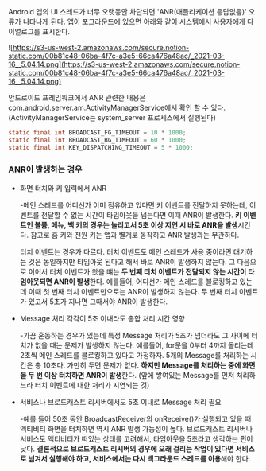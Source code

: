 Android 앱의 UI 스레드가 너무 오랫동안 차단되면 'ANR(애플리케이션 응답없음)' 오류가 나타나게 된다. 앱이 포그라운드에 있으면 아래와 같이 시스템에서 사용자에게 다이얼로그를 표시한다.

![https://s3-us-west-2.amazonaws.com/secure.notion-static.com/00b81c48-06ba-4f7c-a3e5-66ca476a48ac/_2021-03-16__5.04.14.png](https://s3-us-west-2.amazonaws.com/secure.notion-static.com/00b81c48-06ba-4f7c-a3e5-66ca476a48ac/_2021-03-16__5.04.14.png)

안드로이드 프레임워크에서 ANR 관련한 내용은 com.android.server.am.ActivityManagerService에서 확인 할 수 있다.(ActivityManagerService는 system_server 프로세스에서 실행된다)

```java
static final int BROADCAST_FG_TIMEOUT = 10 * 1000;
static final int BROADCAST_BG_TIMEOUT = 60 * 1000;
static final int KEY_DISPATCHING_TIMEOUT = 5 * 1000;
```

### ANR이 발생하는 경우

- 화면 터치와 키 입력에서 ANR
    
    -메인 스레드를 어디선가 이미 점유하고 있다면 키 이벤트를 전달하지 못하는데, 이벤트를 전달할 수 없는 시간이 타임아웃을 넘는다면 이때 ANR이 발생한다. **키 이벤트인 볼륨, 메뉴, 백 키의 경우는 눌리고서 5초 이상 지연 시 바로 ANR을 발생**시킨다. 참고로 홈 키와 전원 키는 앱과 별개로 동작하고 ANR 발생과는 무관하다.
    
    터치 이벤트는 경우가 다르다. 터치 이벤트도 메인 스레드가 사용 중이라면 대기하는 것은 동일하지만 타임아웃 된다고 해서 바로 ANR이 발생하지 않는다. 그 다음으로 이어서 터치 이벤트가 왔을 떄는 **두 번째 터치 이벤트가 전달되지 않는 시간이 타임아웃되면 ANR이 발생**한다. 예를들어, 어디선가 메인 스레드를 블로킹하고 있는데 이때 첫 번째 터치 이벤트만으로는 ANR이 발생하지 않는다. 두 번째 터치 이벤트가 있고서 5초가 지나면 그때서야 ANR이 발생한다.
    
- Message 처리 각각이 5초 이내라도 총합 처리 시간 영향
    
    -가끔 혼동하는 경우가 있는데 특정 Message 처리가 5초가 넘더라도 그 사이에 터치가 없을 때는 문제가 발생하지 않는다. 예를들어, for문을 0부터 4까지 돌리는데 2초씩 메인 스레드를 블로킹하고 있다고 가정하자. 5개의 Message를 처리하는 시간은 총 10초다. 가만히 두면 문제가 없다. **하지만 Message를 처리하는 중에 화면을 두 번 이상 터치하면 ANR이 발생**한다. (앞에 쌓여있는 Message를 먼저 처리하느라 터치 이벤트에 대한 처리가 지연되는 것)
    
- 서비스나 브로드캐스트 리시버에서도 5초 이내로 Message 처리 필요
    
    -예를 들어 50초 동안 BroadcastReceiver의 onReceive()가 실행되고 있을 때 액티비티 화면을 터치하면 역시 ANR 발생 가능성이 높다. 브로드캐스트 리시버나 서비스도 액티비티가 떠있는 상태를 고려해서, 타임아웃을 5초라고 생각하는 편이 낫다. **결론적으로 브로드캐스트 리시버의 경우에 오래 걸리는 작업이 있다면 서비스로 넘겨서 실행해야 하고, 서비스에서는 다시 백그라운드 스레드를 이용**해야 한다.